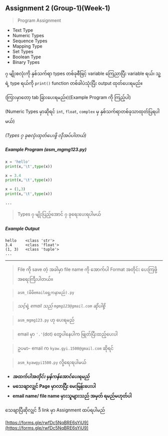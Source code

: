 ## Assignment 2 (Group-1)(Week-1)

> Program Assignment

* Text Type
* Numeric Types
* Sequence Types
* Mapping Type
* Set Types
* Boolean Type
* Binary Types

၇ မျိုးစလုံးကို နှစ်သက်ရာ types တစ်ခုစီဖြင့် variable ကြေညာပြီး variable ရယ်၊ သူ့ရဲ့ type ရယ်ကို ```print()``` function တစ်ခါပဲသုံးပြီး output ထုတ်ပေးရမည်။

(ကြားမှာတော့ tab ခြားပေးရမည်။)(Example Program ကို ကြည့်ပါ)

(Numeric Types မှာဆိုရင် ```int```, ```float```, ```complex``` မှ နှစ်သက်ရာတစ်ခုသာထုတ်ပြရပါမယ်)

*(Types ၇ ခုစလုံးထုတ်ပေးဖို့ လိုအပ်ပါတယ်)*

##### Example Program (asm_mgmg123.py)
```python
x = 'hello'
print(x,'\t',type(x))

x = 3.4
print(x,'\t',type(x))

x = (1,3)
print(x,'\t',type(x))

...
```
> Types ၇ မျိုးပြည့်အောင် ၇ ခုရေးပေးရပါမယ်

##### Example Output
```
hello 	 <class 'str'>
3.4 	 <class 'float'>
(1, 3) 	 <class 'tuple'>
...
```

<hr>

> File ကို save တဲ့ အခါမှာ file name ကို အောက်ပါ Format အတိုင်း ပေးကြဖို့ အရေးကြီးပါတယ်။ 

> ```asm_(မိမိemailရှေ့ကနာမည်).py```

> *သင့်ရဲ့ email သည် ```mgmg123@gmail.com``` ဆိုပါစို့*

> ```asm_mgmg123.py``` ဟု ပေးရမည်

> email မှာ ```'.'```(dot) တွေပါနေပါက ဖြုတ်ပြီးထည့်ပေးပါ

> ဥပမာ- email က ```kyaw.gyi.1500@gmail.com``` ဆိုရင်

> ```asm_kyawgyi1500.py``` လို့ရေးရပါမယ်


* ***အထက်ပါအတိုင်း မှန်ကန်အောင်ပေးရမည်***
* **မသေချာလျှင် Page မှာလာပြီး မေးမြန်းပေးပါ**
* **email name/ file name မှားသူများသည် အမှတ် ရမည်မဟုတ်ပါ**

သေချာပြီဆိုလျှင် ဒီ link မှာ Assignment ထပ်ရပါမည်

[https://forms.gle/rwfDc5NqBRE6sYiU9](https://forms.gle/rwfDc5NqBRE6sYiU9)